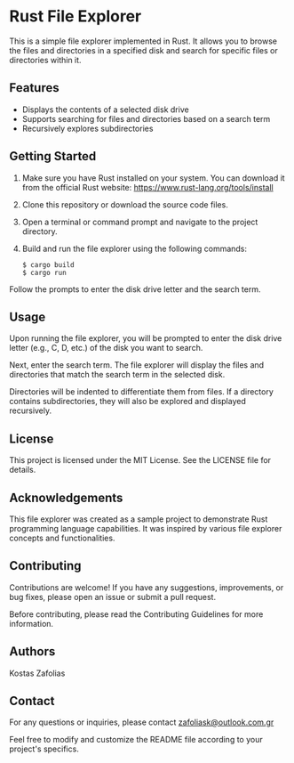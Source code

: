 # Rust File Explorer

This is a simple file explorer implemented in Rust. It allows you to browse the files and directories in a specified disk and search for specific files or directories within it.

## Features

- Displays the contents of a selected disk drive
- Supports searching for files and directories based on a search term
- Recursively explores subdirectories

## Getting Started

1. Make sure you have Rust installed on your system. You can download it from the official Rust website: https://www.rust-lang.org/tools/install

2. Clone this repository or download the source code files.

3. Open a terminal or command prompt and navigate to the project directory.

4. Build and run the file explorer using the following commands:

   ```shell
   $ cargo build
   $ cargo run
Follow the prompts to enter the disk drive letter and the search term.
## Usage
Upon running the file explorer, you will be prompted to enter the disk drive letter (e.g., C, D, etc.) of the disk you want to search.

Next, enter the search term. The file explorer will display the files and directories that match the search term in the selected disk.

Directories will be indented to differentiate them from files. If a directory contains subdirectories, they will also be explored and displayed recursively.

## License
This project is licensed under the MIT License. See the LICENSE file for details.

## Acknowledgements
This file explorer was created as a sample project to demonstrate Rust programming language capabilities. It was inspired by various file explorer concepts and functionalities.

## Contributing
Contributions are welcome! If you have any suggestions, improvements, or bug fixes, please open an issue or submit a pull request.

Before contributing, please read the Contributing Guidelines for more information.

## Authors
Kostas Zafolias

## Contact
For any questions or inquiries, please contact zafoliask@outlook.com.gr

Feel free to modify and customize the README file according to your project's specifics.
